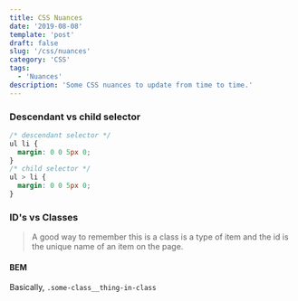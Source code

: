 ```yaml
---
title: CSS Nuances
date: '2019-08-08'
template: 'post'
draft: false
slug: '/css/nuances'
category: 'CSS'
tags:
  - 'Nuances'
description: 'Some CSS nuances to update from time to time.'
---
```


### Descendant vs child selector

```css
/* descendant selector */
ul li {
  margin: 0 0 5px 0;
}
/* child selector */
ul > li {
  margin: 0 0 5px 0;
}
```

### ID's vs Classes

> A good way to remember this is a class is a type of item and the id is the unique name of an item on the page.

#### BEM

Basically, `.some-class__thing-in-class`
